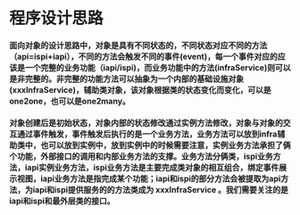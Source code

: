 # 程序设计思路
#### 面向对象的设计思路中，对象是具有不同状态的，不同状态对应不同的方法（api=ispi+iapi），不同的方法会触发不同的事件(event)，每一个事件对应的应该是一个完整的业务功能（iapi/ispi)，而业务功能中的方法(infraService)则可以是非完整的。非完整的功能方法可以抽象为一个内部的基础设施对象(xxxInfraService)，辅助类对象，该对象根据类的状态变化而变化，可以是one2one，也可以是one2many。
#### 对象创建后是初始状态，对象内部的状态修改通过实例方法修改，对象与对象的交互通过事件触发，事件触发后执行的是一个业务方法，业务方法可以放到infra辅助类中，也可以放到实例中，放到实例中的时候需要注意，实例业务方法承担了俩个功能，外部接口的调用和内部业务方法的支撑。业务方法分俩类，ispi业务方法，iapi实例业务方法，ispi业务方法是主要完成类对象的相互组合，绑定事件展示视图，iapi业务方法是指完成某个功能；iapi和ispi的部分方法会被提取为api方法，为iapi和ispi提供服务的的方法类成为 xxxInfraService 。我们需要关注的是iapi和ispi和最外层类的接口。
